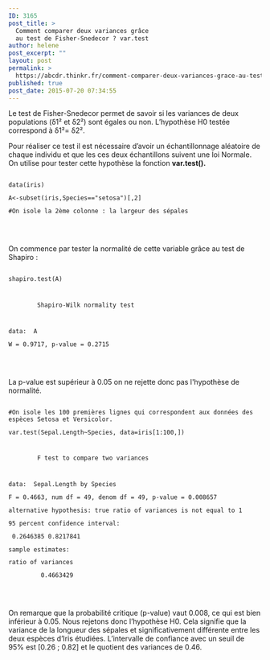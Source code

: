 ```yaml
---
ID: 3165
post_title: >
  Comment comparer deux variances grâce
  au test de Fisher-Snedecor ? var.test
author: helene
post_excerpt: ""
layout: post
permalink: >
  https://abcdr.thinkr.fr/comment-comparer-deux-variances-grace-au-test-de-fisher-snedecor-var-test/
published: true
post_date: 2015-07-20 07:34:55
---
```

<p>Le test de Fisher-Snedecor permet de savoir si les variances de deux populations (δ1² et δ2²) sont égales ou non. L’hypothèse H0 testée correspond à δ1²= δ2².</p><p>Pour réaliser ce test il est nécessaire d’avoir un échantillonnage aléatoire de chaque individu et que les ces deux échantillons suivent une loi Normale. On utilise pour tester cette hypothèse la fonction <b>var.test().</b></p><p> <pre><code><br />data(iris)</p><p>A&lt;-subset(iris,Species=="setosa")[,2]</p><p>#On isole la 2ème colonne : la largeur des sépales</p><p></code></pre>   </p><p>On commence par tester la normalité de cette variable grâce au test de Shapiro :</p><p> <pre><code><br />shapiro.test(A)</p><p> </p><p>        Shapiro-Wilk normality test</p><p> </p><p>data:  A</p><p>W = 0.9717, p-value = 0.2715</p><p></code></pre>   </p><p>La p-value est supérieur à 0.05 on ne rejette donc pas l'hypothèse de normalité.</p><p> <pre><code><br />#On isole les 100 premières lignes qui correspondent aux données des espèces Setosa et Versicolor.</p><p>var.test(Sepal.Length~Species, data=iris[1:100,])</p><p> </p><p>        F test to compare two variances</p><p> </p><p>data:  Sepal.Length by Species</p><p>F = 0.4663, num df = 49, denom df = 49, p-value = 0.008657</p><p>alternative hypothesis: true ratio of variances is not equal to 1</p><p>95 percent confidence interval:</p><p> 0.2646385 0.8217841</p><p>sample estimates:</p><p>ratio of variances</p><p>         0.4663429</p><p></code></pre>   </p><p>On remarque que la probabilité critique (p-value) vaut 0.008, ce qui est bien inférieur à 0.05. Nous rejetons donc l’hypothèse H0. Cela signifie que la variance de la longueur des sépales et significativement différente entre les deux espèces d’Iris étudiées. L’intervalle de confiance avec un seuil de 95% est [0.26 ; 0.82] et le quotient des variances de 0.46.</p>